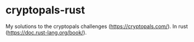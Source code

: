 # cryptopals-rust
My solutions to the cryptopals challenges (https://cryptopals.com/). In rust (https://doc.rust-lang.org/book/). 
